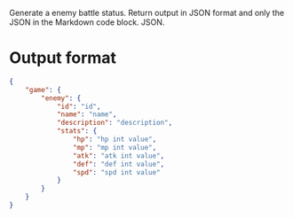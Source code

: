 Generate a enemy battle status. Return output in JSON format and only the JSON in the Markdown code block. JSON.

# Output format
```json
{
    "game": {
        "enemy": {
            "id": "id",
            "name": "name",
            "description": "description",
            "stats": {
                "hp": "hp int value",
                "mp": "mp int value",
                "atk": "atk int value",
                "def": "def int value",
                "spd": "spd int value"
            }
        }
    }
}
```